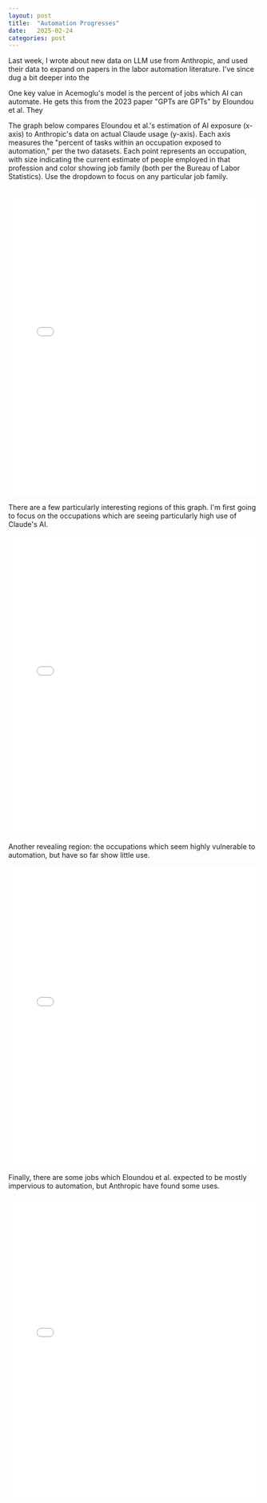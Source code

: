 ```yaml
---
layout: post
title:  "Automation Progresses"
date:   2025-02-24
categories: post
---
```


Last week, I wrote about new data on LLM use from Anthropic, and used their data to expand on papers in the labor automation literature. I've since dug a bit deeper into the 

One key value in Acemoglu's model is the percent of jobs which AI can automate. He gets this from the 2023 paper "GPTs are GPTs" by Eloundou et al. They 

The graph below compares Eloundou et al.'s estimation of AI exposure (x-axis) to Anthropic's data on actual Claude usage (y-axis). Each axis measures the "percent of tasks within an occupation exposed to automation," per the two datasets. Each point represents an occupation, with size indicating the current estimate of people employed in that profession and color showing job family (both per the Bureau of Labor Statistics). Use the dropdown to focus on any particular job family.

<br>

<iframe 
    src="{{ '/assets/fig/eloundou_aei_scatter_plot.html' | relative_url }}" 
    width="100%" 
    height="600"
    style="border:none; outline:none;">
</iframe>

There are a few particularly interesting regions of this graph. I'm first going to focus on the occupations which are seeing particularly high use of Claude's AI. 

<iframe 
    src="{{ '/assets/fig/eloundou_aei_scatter_plot_top_highlighted.html' | relative_url }}" 
    width="100%" 
    height="600"
    style="border:none; outline:none;">
</iframe>



Another revealing region: the occupations which seem highly vulnerable to automation, but have so far show little use. 

<iframe 
    src="{{ '/assets/fig/eloundou_aei_scatter_plot_bot_highlighted.html' | relative_url }}" 
    width="100%" 
    height="600"
    style="border:none; outline:none;">
</iframe>


Finally, there are some jobs which Eloundou et al. expected to be mostly impervious to automation, but Anthropic have found some uses. 

<iframe 
    src="{{ '/assets/fig/eloundou_aei_scatter_plot_left_highlighted.html' | relative_url }}" 
    width="100%" 
    height="600"
    style="border:none; outline:none;">
</iframe>
